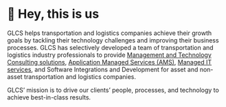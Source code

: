 # 👋 Hey, this is us

GLCS helps transportation and logistics companies achieve their growth goals by tackling their technology challenges and improving their business processes. GLCS has selectively developed a team of transportation and logistics industry professionals to provide [Management and Technology Consulting solutions][1], [Application Managed Services (AMS)][2], [Managed IT services][3], and Software Integrations and Development for asset and non-asset transportation and logistics companies.

GLCS’ mission is to drive our clients’ people, processes, and technology to achieve best-in-class results.

[1]: https://www.globallcs.com/all-services
[2]: https://www.globallcs.com/ams-frequently-asked-questions
[3]: https://www.globallcs.com/managed-it-services
